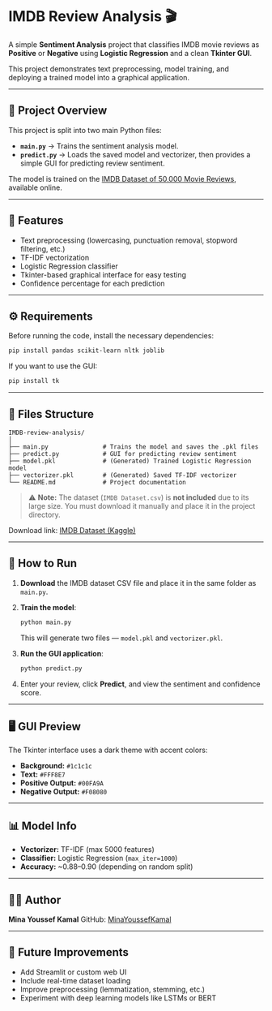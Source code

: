 # IMDB Review Analysis 🎬

A simple **Sentiment Analysis** project that classifies IMDB movie reviews as **Positive** or **Negative** using **Logistic Regression** and a clean **Tkinter GUI**.

This project demonstrates text preprocessing, model training, and deploying a trained model into a graphical application.

---

## 📘 Project Overview

This project is split into two main Python files:

* **`main.py`** → Trains the sentiment analysis model.
* **`predict.py`** → Loads the saved model and vectorizer, then provides a simple GUI for predicting review sentiment.

The model is trained on the [IMDB Dataset of 50,000 Movie Reviews](https://www.kaggle.com/datasets/lakshmi25npathi/imdb-dataset-of-50k-movie-reviews), available online.

---

## 🧠 Features

* Text preprocessing (lowercasing, punctuation removal, stopword filtering, etc.)
* TF-IDF vectorization
* Logistic Regression classifier
* Tkinter-based graphical interface for easy testing
* Confidence percentage for each prediction

---

## ⚙️ Requirements

Before running the code, install the necessary dependencies:

```bash
pip install pandas scikit-learn nltk joblib
```

If you want to use the GUI:

```bash
pip install tk
```

---

## 📂 Files Structure

```
IMDB-review-analysis/
│
├── main.py               # Trains the model and saves the .pkl files
├── predict.py            # GUI for predicting review sentiment
├── model.pkl             # (Generated) Trained Logistic Regression model
├── vectorizer.pkl        # (Generated) Saved TF-IDF vectorizer
└── README.md             # Project documentation
```

> ⚠️ **Note:** The dataset (`IMDB Dataset.csv`) is **not included** due to its large size. You must download it manually and place it in the project directory.

Download link: [IMDB Dataset (Kaggle)](https://www.kaggle.com/datasets/lakshmi25npathi/imdb-dataset-of-50k-movie-reviews)

---

## 🚀 How to Run

1. **Download** the IMDB dataset CSV file and place it in the same folder as `main.py`.

2. **Train the model**:

   ```bash
   python main.py
   ```

   This will generate two files — `model.pkl` and `vectorizer.pkl`.

3. **Run the GUI application**:

   ```bash
   python predict.py
   ```

4. Enter your review, click **Predict**, and view the sentiment and confidence score.

---

## 🖥️ GUI Preview

The Tkinter interface uses a dark theme with accent colors:

* **Background:** `#1c1c1c`
* **Text:** `#FFF8E7`
* **Positive Output:** `#00FA9A`
* **Negative Output:** `#F08080`

---

## 📊 Model Info

* **Vectorizer:** TF-IDF (max 5000 features)
* **Classifier:** Logistic Regression (`max_iter=1000`)
* **Accuracy:** ~0.88–0.90 (depending on random split)

---

## 👨‍💻 Author

**Mina Youssef Kamal**
GitHub: [MinaYoussefKamal](https://github.com/MinaYoussefKamal)

---

## 🧩 Future Improvements

* Add Streamlit or custom web UI
* Include real-time dataset loading
* Improve preprocessing (lemmatization, stemming, etc.)
* Experiment with deep learning models like LSTMs or BERT
